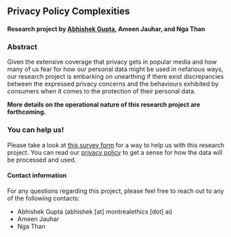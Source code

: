 ## Privacy Policy Complexities

#### Research project by [Abhishek Gupta](https://atg-abhishek.github.io), Ameen Jauhar, and Nga Than

### Abstract 

Given the extensive coverage that privacy gets in popular media and how many of us fear for how our personal data might be used in nefarious ways, our research project is embarking on unearthing if there exist discrepancies between the expressed privacy concerns and the behaviours exhibited by consumers when it comes to the protection of their personal data.

**More details on the operational nature of this research project are forthcoming.**

### You can help us! 

Please take a look at [this survey form]() for a way to help us with this research project. You can read our [privacy policy]() to get a sense for how the data will be processed and used.

#### Contact information 

For any questions regarding this project, please feel free to reach out to any of the following contacts:
* Abhishek Gupta (abhishek [at] montrealethics [dot] ai)
* Ameen Jauhar 
* Nga Than
